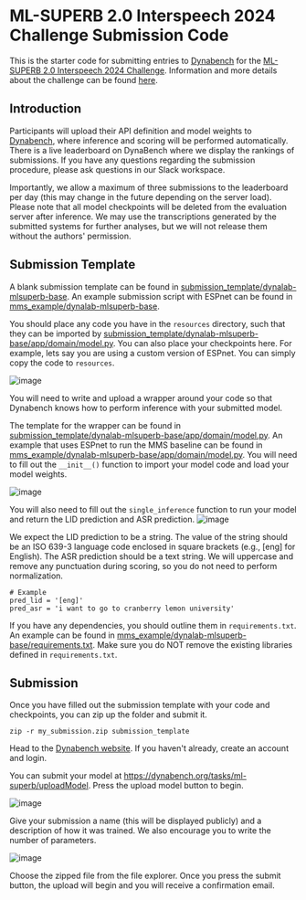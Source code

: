# ML-SUPERB 2.0 Interspeech 2024 Challenge Submission Code

This is the starter code for submitting entries to [Dynabench](https://dynabench.org/tasks/ml-superb) for the [ML-SUPERB 2.0 Interspeech 2024 Challenge](https://multilingual.superbbenchmark.org/).
Information and more details about the challenge can be found [here](https://multilingual.superbbenchmark.org/challenge-interspeech2025/challenge_overview).

## Introduction

Participants will upload their API definition and model weights to [Dynabench](https://dynabench.org/tasks/ml-superb), where inference and scoring will be performed automatically. There is a live leaderboard on DynaBench where we display the rankings of submissions. If you have any questions regarding the submission procedure, please ask questions in our Slack workspace.

Importantly, we allow a maximum of three submissions to the leaderboard per day (this may change in the future depending on the server load). Please note that all model checkpoints will be deleted from the evaluation server after inference. We may use the transcriptions generated by the submitted systems for further analyses, but we will not release them without the authors' permission.

## Submission Template

A blank submission template can be found in [submission_template/dynalab-mlsuperb-base](submission_template/dynalab-mlsuperb-base).
An example submission script with ESPnet can be found in [mms_example/dynalab-mlsuperb-base](mms_example/dynalab-mlsuperb-base).

You should place any code you have in the `resources` directory, such that they can be imported by [submission_template/dynalab-mlsuperb-base/app/domain/model.py](submission_template/dynalab-mlsuperb-base/app/domain/model.py).
You can also place your checkpoints here.
For example, lets say you are using a custom version of ESPnet. You can simply copy the code to `resources`.

![image](https://github.com/user-attachments/assets/92711c5c-698e-482d-80d3-6d2463c81f95)


You will need to write and upload a wrapper around your code so that Dynabench knows how to perform inference with your submitted model.

The template for the wrapper can be found in [submission_template/dynalab-mlsuperb-base/app/domain/model.py](submission_template/dynalab-mlsuperb-base/app/domain/model.py).
An example that uses ESPnet to run the MMS baseline can be found in [mms_example/dynalab-mlsuperb-base/app/domain/model.py](mms_example/dynalab-mlsuperb-base/app/domain/model.py).
You will need to fill out the `__init__()` function to import your model code and load your model weights.

![image](https://github.com/user-attachments/assets/70131764-098b-4f92-9e7a-4c13fc1974ce)

You will also need to fill out the `single_inference` function to run your model and return the LID prediction and ASR prediction.
![image](https://github.com/user-attachments/assets/0dd27aaf-6522-4c18-b49b-e2b310c287f7)

We expect the LID prediction to be a string. The value of the string should be an ISO 639-3 language code enclosed in square brackets (e.g., [eng] for English).
The ASR prediction should be a text string. We will uppercase and remove any punctuation during scoring, so you do not need to perform normalization.

```
# Example
pred_lid = '[eng]'
pred_asr = 'i want to go to cranberry lemon university'
```

If you have any dependencies, you should outline them in `requirements.txt`. An example can be found in [mms_example/dynalab-mlsuperb-base/requirements.txt](mms_example/dynalab-mlsuperb-base/requirements.txt ).
Make sure you do NOT remove the existing libraries defined in `requirements.txt`.

## Submission

Once you have filled out the submission template with your code and checkpoints, you can zip up the folder and submit it.
```
zip -r my_submission.zip submission_template
```

Head to the [Dynabench website](https://dynabench.org/). If you haven't already, create an account and login.

You can submit your model at https://dynabench.org/tasks/ml-superb/uploadModel. Press the upload model button to begin.

![image](https://github.com/user-attachments/assets/8b60e302-4000-4cbb-8c27-c4bf8c2f2df3)

Give your submission a name (this will be displayed publicly) and a description of how it was trained. We also encourage you to write the number of parameters.

![image](https://github.com/user-attachments/assets/9640f902-e4c9-4838-a5dd-03ea6d4edbae)

Choose the zipped file from the file explorer. Once you press the submit button, the upload will begin and you will receive a confirmation email.
